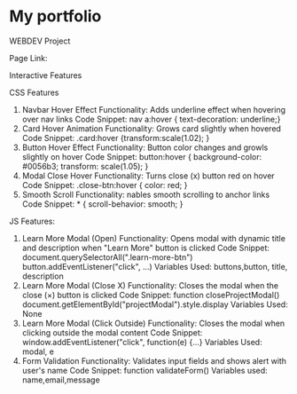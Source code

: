 # My portfolio
WEBDEV Project

Page Link: 

Interactive Features

CSS Features

1. Navbar Hover Effect 
  Functionality: Adds underline effect when hovering over nav links
  Code Snippet: nav a:hover { text-decoration: underline;}
2. Card Hover Animation
  Functionality: Grows card slightly when hovered
  Code Snippet: .card:hover {transform:scale(1.02); }
3. Button Hover Effect
  Functionality: Button color changes and growls slightly on hover
  Code Snippet: button:hover { background-color: #0056b3; transform: scale(1.05); }
4. Modal Close Hover
  Functionality: Turns close (x) button red on hover
  Code Snippet: .close-btn:hover { color: red; }
5. Smooth Scroll
  Functionality: nables smooth scrolling to anchor links
  Code Snippet: * { scroll-behavior: smooth; }

JS Features:

1. Learn More Modal (Open)
  Functionality: 	Opens modal with dynamic title and description when "Learn More" button is clicked
  Code Snippet: document.querySelectorAll(".learn-more-btn")
                button.addEventListener("click", ...)
  Variables Used: buttons,button, title, description
2. Learn More Modal (Close X)
  Functionality: Closes the modal when the close (×) button is clicked
  Code Snippet: function closeProjectModal()
                document.getElementById("projectModal").style.display
  Variables Used: None
3. Learn More Modal (Click Outside)
  Functionality: Closes the modal when clicking outside the modal content
  Code Snippet: window.addEventListener("click", function(e) {...}
   Variables Used: modal, e
4. Form Validation
  Functionality: Validates input fields and shows alert with user's name
   Code Snippet: function validateForm()
  Variables used: name,email,message
